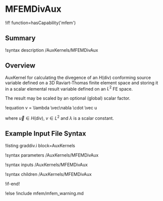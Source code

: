 # MFEMDivAux

!if! function=hasCapability('mfem')

## Summary

!syntax description /AuxKernels/MFEMDivAux

## Overview

AuxKernel for calculating the divegence of an $H(\mathrm{div})$ conforming source variable defined
on a 3D Raviart-Thomas finite element space and storing it in a scalar elemental result variable
defined on an $L^2$ FE space.

The result may be scaled by an optional (global) scalar factor.

!equation
v =  \lambda \vec\nabla \cdot \vec u

where $\vec u \in H(\mathrm{div})$, $v \in L^2$ and $\lambda$ is a scalar constant.

## Example Input File Syntax

!listing graddiv.i block=AuxKernels

!syntax parameters /AuxKernels/MFEMDivAux

!syntax inputs /AuxKernels/MFEMDivAux

!syntax children /AuxKernels/MFEMDivAux

!if-end!

!else
!include mfem/mfem_warning.md

